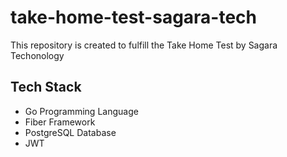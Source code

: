# take-home-test-sagara-tech
This repository is created to fulfill the Take Home Test by Sagara Techonology

## Tech Stack
- Go Programming Language
- Fiber Framework
- PostgreSQL Database
- JWT